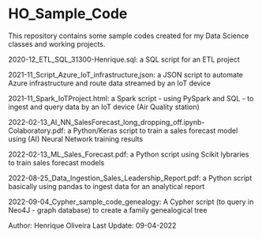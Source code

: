 # HO_Sample_Code

This repository contains some sample codes created for my Data Science classes and working projects.


2020-12_ETL_SQL_31300-Henrique.sql: a SQL script for an ETL project

2021-11_Script_Azure_IoT_infrastructure,json: a JSON script to automate Azure infrastructure and route data streamed by an IoT device

2021-11_Spark_IoTProject.html: a Spark script - using PySpark and SQL - to ingest and query data by an IoT device (Air Quality station)

2022-02-13_AI_NN_SalesForecast_long_dropping_off.ipynb-Colaboratory.pdf: a Python/Keras script to train a sales forecast model using (AI) Neural Network training results

2022-02-13_ML_Sales_Forecast.pdf: a Python script using Scikit lybraries to train sales forecast models 

2022-08-25_Data_Ingestion_Sales_Leadership_Report.pdf: a Python script basically using pandas to ingest data for an analytical report

2022-09-04_Cypher_sample_code_genealogy: A Cypher script (to query in Neo4J - graph database) to create a family genealogical tree


Author: Henrique Oliveira
Last Update: 09-04-2022